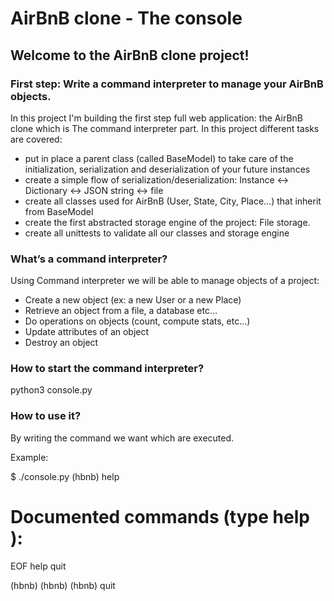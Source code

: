 # AirBnB clone - The console
## Welcome to the AirBnB clone project!
### First step: Write a command interpreter to manage your AirBnB objects.
In this project I'm building the first step full web application: the AirBnB clone which is The command interpreter part.
In this project different tasks are covered:
- put in place a parent class (called BaseModel) to take care of the initialization, serialization and deserialization of your future instances
- create a simple flow of serialization/deserialization: Instance <-> Dictionary <-> JSON string <-> file
- create all classes used for AirBnB (User, State, City, Place…) that inherit from BaseModel
- create the first abstracted storage engine of the project: File storage.
- create all unittests to validate all our classes and storage engine

### What’s a command interpreter?
Using Command interpreter we will be able to manage objects of a project:
- Create a new object (ex: a new User or a new Place)
- Retrieve an object from a file, a database etc…
- Do operations on objects (count, compute stats, etc…)
- Update attributes of an object
- Destroy an object

### How to start the command interpreter?
python3 console.py


### How to use it?
By writing the command we want which are executed.

Example:

$ ./console.py
(hbnb) help

Documented commands (type help <topic>):
========================================
EOF  help  quit

(hbnb) 
(hbnb) 
(hbnb) quit

